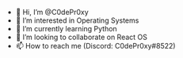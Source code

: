 - 👋 Hi, I’m @C0dePr0xy
- 👀 I’m interested in Operating Systems
- 🌱 I’m currently learning Python
- 💞️ I’m looking to collaborate on React OS
- 📫 How to reach me (Discord: C0dePr0xy#8522)

<!---
C0dePr0xy/C0dePr0xy is a ✨ special ✨ repository because its `README.md` (this file) appears on your GitHub profile.
You can click the Preview link to take a look at your changes.
--->
